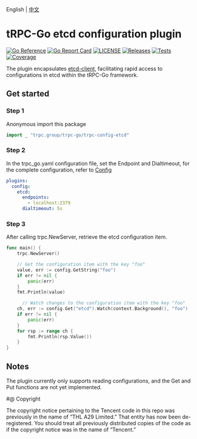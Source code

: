 English | [中文](README_CN.md)

# tRPC-Go etcd configuration plugin

[![Go Reference](https://pkg.go.dev/badge/github.com/trpc-ecosystem/go-config-etcd.svg)](https://pkg.go.dev/github.com/trpc-ecosystem/go-config-etcd)
[![Go Report Card](https://goreportcard.com/badge/trpc.group/trpc-go/trpc-config-etcd)](https://goreportcard.com/report/trpc.group/trpc-go/trpc-config-etcd)
[![LICENSE](https://img.shields.io/badge/license-Apache--2.0-green.svg)](https://github.com/trpc-ecosystem/go-config-etcd/blob/main/LICENSE)
[![Releases](https://img.shields.io/github/release/trpc-ecosystem/go-config-etcd.svg?style=flat-square)](https://github.com/trpc-ecosystem/go-config-etcd/releases)
[![Tests](https://github.com/trpc-ecosystem/go-config-etcd/actions/workflows/prc.yml/badge.svg)](https://github.com/trpc-ecosystem/go-config-etcd/actions/workflows/prc.yml)
[![Coverage](https://codecov.io/gh/trpc-ecosystem/go-config-etcd/branch/main/graph/badge.svg)](https://app.codecov.io/gh/trpc-ecosystem/go-config-etcd/tree/main)

The plugin encapsulates [etcd-client](https://github.com/etcd-io/etcd/tree/main/client/v3), facilitating rapid access to configurations in etcd within the tRPC-Go framework.

## Get started

### Step 1

Anonymous import this package

```go
import _ "trpc.group/trpc-go/trpc-config-etcd"
```

### Step 2

In the trpc_go.yaml configuration file, set the Endpoint and Dialtimeout, for the complete configuration, refer to [Config](https://github.com/etcd-io/etcd/blob/client/v3.5.9/client/v3/config.go#L26)

```yaml
plugins:                 
  config:
    etcd:
      endpoints:
        - localhost:2379
      dialtimeout: 5s
```

### Step 3

After calling trpc.NewServer, retrieve the etcd configuration item.

```go
func main() {
	trpc.NewServer()

    // Get the configuration item with the key "foo"
	value, err := config.GetString("foo")
	if err != nil {
		panic(err)
	}
	fmt.Println(value)

      // Watch changes to the configuration item with the key "foo"
	ch, err := config.Get("etcd").Watch(context.Background(), "foo")
	if err != nil {
		panic(err)
	}
	for rsp := range ch {
		fmt.Println(rsp.Value())
	}
}
```

## Notes

The plugin currently only supports reading configurations, and the Get and Put functions are not yet implemented.

#@ Copyright

The copyright notice pertaining to the Tencent code in this repo was previously in the name of “THL A29 Limited.”  That entity has now been de-registered.  You should treat all previously distributed copies of the code as if the copyright notice was in the name of “Tencent.”
